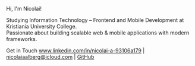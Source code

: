 Hi, I'm Nicolai!

Studying Information Technology – Frontend and Mobile Development at Kristiania University College.  
Passionate about building scalable web & mobile applications with modern frameworks.   

Get in Touch
www.linkedin.com/in/nicolai-a-93106a179 | nicolaiaalberg@icloud.com | [GitHub](https://github.com/niaa004)
